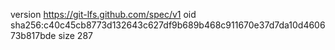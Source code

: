 version https://git-lfs.github.com/spec/v1
oid sha256:c40c45cb8773d132643c627df9b689b468c911670e37d7da10d460673b817bde
size 287
